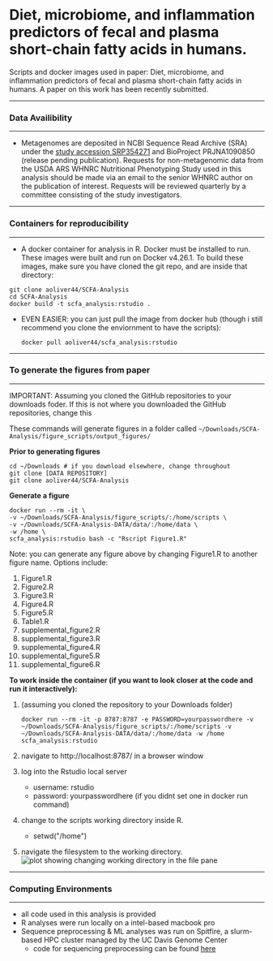# Diet, microbiome, and inflammation predictors of fecal and plasma short-chain fatty acids in humans.
 Scripts and docker images used in paper: Diet, microbiome, and inflammation predictors of fecal and plasma short-chain fatty acids in humans. A paper on this work has been recently submitted.

______________
### **Data Availibility**
___________________
- Metagenomes are deposited in NCBI Sequence Read Archive (SRA) under the [study accession SRP354271](https://dataview.ncbi.nlm.nih.gov/object/PRJNA795985) and BioProject PRJNA1090850
 (release pending publication). Requests for non-metagenomic data from the USDA ARS WHNRC Nutritional Phenotyping Study used in this analysis should be made via an email to the senior WHNRC author on the publication of interest. Requests will be reviewed quarterly by a committee consisting of the study investigators.

________________________________________
### **Containers for reproducibility**
_________________________________________________
- A docker container for analysis in R. Docker must be installed to run. These images were built and run on Docker v4.26.1. To build these images, make sure you have cloned the git repo, and are inside that directory: 
```
git clone aoliver44/SCFA-Analysis
cd SCFA-Analysis
docker build -t scfa_analysis:rstudio .
```
- EVEN EASIER: you can just pull the image from docker hub (though i still recommend you clone the enviornment to have the scripts):
  ```
  docker pull aoliver44/scfa_analysis:rstudio
  ```
________________________________________
### **To generate the figures from paper**
_________________________________________________

IMPORTANT: Assuming you cloned the GitHub repositories to your downloads foder. If this is not where you downloaded the GitHub repositories, change this

These commands will generate figures in a folder called ```~/Downloads/SCFA-Analysis/figure_scripts/output_figures/```

**Prior to generating figures**
```
cd ~/Downloads # if you download elsewhere, change throughout
git clone [DATA REPOSITORY]
git clone aoliver44/SCFA-Analysis
```
**Generate a figure**
```
docker run --rm -it \
-v ~/Downloads/SCFA-Analysis/figure_scripts/:/home/scripts \
-v ~/Downloads/SCFA-Analysis-DATA/data/:/home/data \
-w /home \
scfa_analysis:rstudio bash -c "Rscript Figure1.R"
```
Note: you can generate any figure above by changing Figure1.R to another figure name. Options include:
1. Figure1.R
2. Figure2.R
3. Figure3.R
4. Figure4.R
5. Figure5.R
6. Table1.R
7. supplemental_figure2.R
8. supplemental_figure3.R
9. supplemental_figure4.R
10. supplemental_figure5.R
11. supplemental_figure6.R


**To work inside the container (if you want to look closer at the code and run it interactively):**

1. (assuming you cloned the repository to your Downloads folder) 

    ```docker run --rm -it -p 8787:8787 -e PASSWORD=yourpasswordhere -v ~/Downloads/SCFA-Analysis/figure_scripts/:/home/scripts -v ~/Downloads/SCFA-Analysis-DATA/data/:/home/data -w /home scfa_analysis:rstudio```

2. navigate to http://localhost:8787/ in a browser window
3. log into the Rstudio local server
    - username: rstudio
    - password: yourpasswordhere (if you didnt set one in docker run command)
4. change to the scripts working directory inside R.
    - setwd("/home")
5. navigate the filesystem to the working directory.
    ![plot showing changing working directory in the file pane](https://github.com/aoliver44/SCFA-Analysis/blob/main/utilities/readme_picture.png)
____________
### **Computing Environments**
_______________
- all code used in this analysis is provided
- R analyses were run locally on a intel-based macbook pro
- Sequence preprocessing & ML analyses was run on Spitfire, a slurm-based HPC cluster managed by the UC Davis Genome Center
    - code for sequencing preprocessing can be found [here](https://github.com/dglemay/ARG_metagenome)

